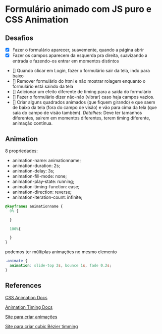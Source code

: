 # Formulário animado com JS puro e CSS Animation

## Desafios

- [x] Fazer o formulário aparecer, suavemente, quando a página abrir
- [x] Fazer os campos aparecem da esquerda pra direita, suavizando a entrada e fazendo-os entrar em momentos distintos
- [] Quando clicar em Login, fazer o formulário sair da tela, indo para baixo
- [] Remover formulário do html e não mostrar rolagem enquanto o formulário está saindo da tela
- [] Adicionar um efeito diferente de timing para a saída do formulário
- [] Fazer o formulário dizer não-não (vibrar) caso haja campos vazios.
- [] Criar alguns quadrados animados (que fiquem girando) e que saem de baixo da tela (fora do campo de visão) e vão para cima da tela (que saia do campo de visão também). _Detalhes_: Deve ter tamanhos diferentes, sairem em momentos diferentes, terem timing diferente, animação contínua.

## Animation


8 propriedades:

- animation-name: animationname;
- animation-duration: 2s;
- animation-delay: 3s;
- animation-fill-mode: none;
- animation-play-state: running;
- animation-timing-function: ease;
- animation-direction: reverse;
- animation-iteration-count: infinite;

```css
@keyframes animationname {
  0% {

  }

  100%{

  }
}
```


podemos ter múltiplas animações no mesmo elemento

```css
.animate {
  animation: slide-top 2s, bounce 1s, fade 0.2s;
}
```


## References

[CSS Animation Docs](https://developer.mozilla.org/en-US/docs/Web/CSS/CSS_Animations/Using_CSS_animations)

[Animation Timing Docs](https://developer.mozilla.org/en-US/docs/Web/CSS/animation-timing-function)

[Site para criar animações](http://animista.net/play/basic/scale-up)

[Site para criar cubic Bézier timming](https://matthewlein.com/tools/ceaser)
